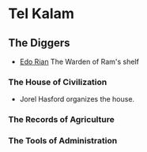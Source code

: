 # Tel Kalam

## The Diggers
 * [Edo Rian](/p/edo_rian.md) The Warden of Ram's shelf

### The House of Civilization
 * Jorel Hasford organizes the house.  

### The Records of Agriculture

### The Tools of Administration


